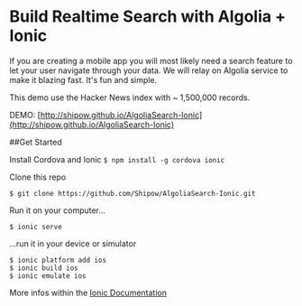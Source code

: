 # Build Realtime Search with Algolia + Ionic
If you are creating a mobile app you will most likely need a search feature to let your user navigate through your data. We will relay on Algolia service to make it blazing fast. It's fun and simple.

This demo use the Hacker News index with ~ 1,500,000 records.

DEMO: [http://shipow.github.io/AlgoliaSearch-Ionic](http://shipow.github.io/AlgoliaSearch-Ionic)

##Get Started

Install Cordova and Ionic
`$ npm install -g cordova ionic`

Clone this repo

```$ git clone https://github.com/Shipow/AlgoliaSearch-Ionic.git```

Run it on your computer...

``$ ionic serve ``

...run it in your device or simulator
```
$ ionic platform add ios
$ ionic build ios
$ ionic emulate ios
```
More infos within the [Ionic Documentation](http://ionicframework.com/docs/)
